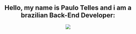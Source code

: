 <h2 align="center">Hello, my name is Paulo Telles and i am a brazilian Back-End Developer:</h2>
 <p align="center">
  <a >
    <img src="https://skillicons.dev/icons?i=git,python,java,js" />
  </a>
</p>
